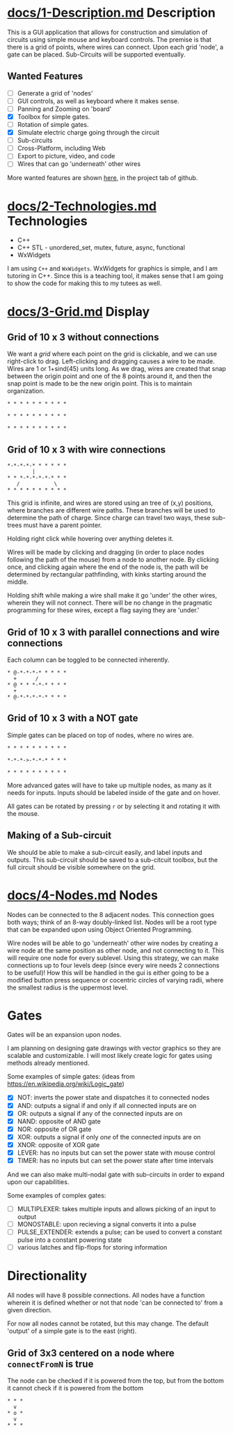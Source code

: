 [docs/1-Description.md](docs/1-Description.md)
Description
===
This is a GUI application that allows for construction and simulation of
circuits using simple mouse and keyboard controls. The premise is that there is
a grid of points, where wires can connect. Upon each grid 'node', a gate
can be placed. Sub-Circuits will be supported eventually.

Wanted Features
---
- [ ] Generate a grid of 'nodes'
- [ ] GUI controls, as well as keyboard where it makes sense.
- [ ] Panning and Zooming on 'board'
- [X] Toolbox for simple gates.
- [ ] Rotation of simple gates.
- [X] Simulate electric charge going through the circuit
- [ ] Sub-circuits
- [ ] Cross-Platform, including Web
- [ ] Export to picture, video, and code
- [ ] Wires that can go 'underneath' other wires

More wanted features are shown
[here](https://github.com/KaceCottam/WireStructure/projects/1?add_cards_query=is%3Aopen),
in the project tab of github.

[docs/2-Technologies.md](docs/2-Technologies.md)
Technologies
===
- C++
- C++ STL - unordered_set, mutex, future, async, functional
- WxWidgets

I am using `C++` and `WxWidgets`.  WxWidgets for graphics is simple, and I am
tutoring in C++. Since this is a teaching tool, it makes sense that I am going
to show the code for making this to my tutees as well.

[docs/3-Grid.md](docs/3-Grid.md)
Display
===


Grid of 10 x 3 without connections
---
We want a *grid* where each point on the grid is clickable, and we can use
right-click to drag.  Left-clicking and dragging causes a wire to be made.
Wires are 1 or 1+sind(45) units long.  As we drag, wires are created that snap
between the origin point and one of the 8 points around it, and then the snap
point is made to be the new origin point. This is to maintain organization.
```
* * * * * * * * * *

* * * * * * * * * *

* * * * * * * * * *
```

Grid of 10 x 3 with wire connections
---
```
*-*-*-*-* * * * * *
        |
* * *-*-*-*-*-* * *
   /           \
* * * * * * * * * *
```

This grid is infinite, and wires are stored using an tree of (x,y) positions,
where branches are different wire paths. These branches will be used to
determine the path of charge. Since charge can travel two ways, these sub-trees
must have a parent pointer.

Holding right click while hovering over anything deletes it.

Wires will be made by clicking and dragging (in order to place nodes following
the path of the mouse) from a node to another node. By clicking once,
and clicking again where the end of the node is, the path will be determined by
rectangular pathfinding, with kinks starting around the middle.

Holding shift while making a wire shall make it go 'under' the other wires,
wherein they will not connect. There will be no change in the pragmatic
programming for these wires, except a flag saying they are 'under.'

Grid of 10 x 3 with parallel connections and wire connections
---
Each column can be toggled to be connected inherently.
```
* @-*-*-*-* * * * *
  +      /
* @ * * *-*-* * * *
  +
* @-*-*-*-*-* * * *
```

Grid of 10 x 3 with a NOT gate
---
Simple gates can be placed on top of nodes, where no wires are.
```
* * * * * * * * * *

*-*-*->-*-*-* * * *

* * * * * * * * * *
```

More advanced gates will have to take up multiple nodes, as many as it needs
for inputs. Inputs should be labeled inside of the gate and on hover.

All gates can be rotated by pressing `r` or by selecting it and rotating it
with the mouse.

Making of a Sub-circuit
---
We should be able to make a sub-circuit easily, and label inputs and outputs.
This sub-circuit should be saved to a sub-citcuit toolbox, but the full circuit
should be visible somewhere on the grid.

[docs/4-Nodes.md](docs/4-Nodes.md)
Nodes
===
Nodes can be connected to the 8 adjacent nodes. This connection goes both ways;
think of an 8-way doubly-linked list. Nodes will be a root type that can be
expanded upon using Object Oriented Programming.

Wire nodes will be able to go 'underneath' other wire nodes by creating a wire
node at the same position as other node, and not connecting to it. This will
require one node for every sublevel. Using this strategy, we can make
connections up to four levels deep (since every wire needs 2 connections to be
useful)! How this will be handled in the gui is either going to be a modified
button press sequence or cocentric circles of varying radii, where the smallest
radius is the uppermost level.

Gates
===
Gates will be an expansion upon nodes.

I am planning on designing gate drawings with vector graphics so they are
scalable and customizable.  I will most likely create logic for gates using
methods already mentioned.

Some examples of simple gates: (ideas from <https://en.wikipedia.org/wiki/Logic_gate>)
- [X] NOT: inverts the power state and dispatches it to connected nodes
- [X] AND: outputs a signal if and only if all connected inputs are on
- [X] OR: outputs a signal if any of the connected inputs are on
- [X] NAND: opposite of AND gate
- [X] NOR: opposite of OR gate
- [X] XOR: outputs a signal if only _one_ of the connected inputs are on
- [X] XNOR: opposite of XOR gate
- [X] LEVER: has no inputs but can set the power state with mouse control
- [X] TIMER: has no inputs but can set the power state after time intervals

And we can also make multi-nodal gate with sub-circuits in order to expand upon
our capabilities.

Some examples of complex gates:
- [ ] MULTIPLEXER: takes multiple inputs and allows picking of an input to output
- [ ] MONOSTABLE: upon recieving a signal converts it into a pulse
- [ ] PULSE_EXTENDER: extends a pulse; can be used to convert a constant pulse
into a constant powering state
- [ ] various latches and flip-flops for storing information

Directionality
===
All nodes will have 8 possible connections. All nodes have a function wherein
it is defined whether or not that node 'can be connected to' from a given
direction.

For now all nodes cannot be rotated, but this may change. The default 'output'
of a simple gate is to the east (right).

Grid of 3x3 centered on a node where `connectFromN` is true
---
The node can be checked if it is powered from the top, but from the bottom it
cannot check if it is powered from the bottom
```
* * *
  v  
* o *
  v  
* * *
```

